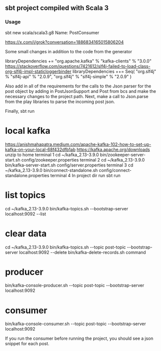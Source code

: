 ## sbt project compiled with Scala 3

### Usage

sbt new scala/scala3.g8
Name: PostConsumer

https://x.com/i/grok?conversation=1886834165015806204

Some small changes in addition to the code from the generator

  libraryDependencies += "org.apache.kafka" % "kafka-clients" % "3.0.0"
https://stackoverflow.com/questions/7421612/slf4j-failed-to-load-class-org-slf4j-impl-staticloggerbinder
  libraryDependencies ++= Seq(
    "org.slf4j" % "slf4j-api" % "2.0.9",
    "org.slf4j" % "slf4j-simple" % "2.0.9"
  )

Also add in all of the requirements for the calls to the Json parser for the post object by adding in PostJsonSupport and Post from bcs and make the necessary changes to the project path. Next, make a call to Json.parse from the play libraries to parse the incoming post json.


Finally,
sbt run

# local kafka
https://anishmahapatra.medium.com/apache-kafka-102-how-to-set-up-kafka-on-your-local-68f432dfb1ab
https://kafka.apache.org/downloads
unzip to home 
terminal 1
cd ~/kafka_2.13-3.9.0
bin/zookeeper-server-start.sh config/zookeeper.properties
terminal 2
cd ~/kafka_2.13-3.9.0
bin/kafka-server-start.sh config/server.properties
terminal 3
cd ~/kafka_2.13-3.9.0
bin/connect-standalone.sh config/connect-standalone.properties
terminal 4
In project dir run
sbt run
# list topics
cd ~/kafka_2.13-3.9.0
bin/kafka-topics.sh --bootstrap-server localhost:9092 --list

# clear data
cd ~/kafka_2.13-3.9.0
bin/kafka-topics.sh --topic post-topic --bootstrap-server localhost:9092 --delete 
bin/kafka-delete-records.sh command

# producer
bin/kafka-console-producer.sh --topic post-topic --bootstrap-server localhost:9092
# consumer
bin/kafka-console-consumer.sh --topic post-topic --bootstrap-server localhost:9092

If you run the consumer before running the project, you should see a json snippet for each post.
